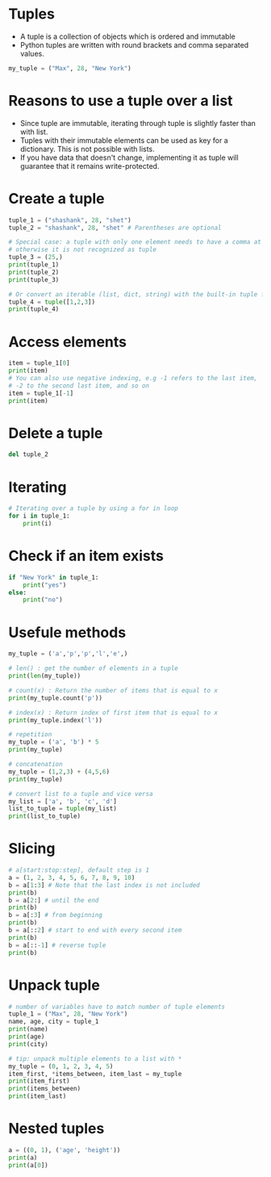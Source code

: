 # Tuples 
- A tuple is a collection of objects which is ordered and immutable
- Python tuples are written with round brackets and comma separated values.
```python
my_tuple = ("Max", 28, "New York")
```
# Reasons to use a tuple over a list
- Since tuple are immutable, iterating through tuple is slightly faster than with list.
- Tuples with their immutable elements can be used as key for a dictionary. This is not possible with lists.
- If you have data that doesn't change, implementing it as tuple will guarantee that it remains write-protected.

# Create a tuple
```python
tuple_1 = ("shashank", 28, "shet")
tuple_2 = "shashank", 28, "shet" # Parentheses are optional

# Special case: a tuple with only one element needs to have a comma at the end, 
# otherwise it is not recognized as tuple
tuple_3 = (25,)
print(tuple_1)
print(tuple_2)
print(tuple_3)

# Or convert an iterable (list, dict, string) with the built-in tuple function
tuple_4 = tuple([1,2,3])
print(tuple_4)
```

# Access elements
```python
item = tuple_1[0]
print(item)
# You can also use negative indexing, e.g -1 refers to the last item,
# -2 to the second last item, and so on
item = tuple_1[-1]
print(item)
```
# Delete a tuple
```python
del tuple_2
```

# Iterating
```python
# Iterating over a tuple by using a for in loop
for i in tuple_1:
    print(i)
```
# Check if an item exists
```python
if "New York" in tuple_1:
    print("yes")
else:
    print("no")
```

# Usefule methods
```python
my_tuple = ('a','p','p','l','e',)

# len() : get the number of elements in a tuple
print(len(my_tuple))

# count(x) : Return the number of items that is equal to x
print(my_tuple.count('p'))

# index(x) : Return index of first item that is equal to x
print(my_tuple.index('l'))

# repetition
my_tuple = ('a', 'b') * 5
print(my_tuple)

# concatenation
my_tuple = (1,2,3) + (4,5,6)
print(my_tuple)

# convert list to a tuple and vice versa
my_list = ['a', 'b', 'c', 'd']
list_to_tuple = tuple(my_list)
print(list_to_tuple)
```

# Slicing
```python
# a[start:stop:step], default step is 1
a = (1, 2, 3, 4, 5, 6, 7, 8, 9, 10)
b = a[1:3] # Note that the last index is not included
print(b)
b = a[2:] # until the end
print(b)
b = a[:3] # from beginning
print(b)
b = a[::2] # start to end with every second item
print(b)
b = a[::-1] # reverse tuple
print(b)
```

# Unpack tuple
```python
# number of variables have to match number of tuple elements
tuple_1 = ("Max", 28, "New York")
name, age, city = tuple_1
print(name)
print(age)
print(city)

# tip: unpack multiple elements to a list with *
my_tuple = (0, 1, 2, 3, 4, 5)
item_first, *items_between, item_last = my_tuple
print(item_first)
print(items_between)
print(item_last)
```
# Nested tuples
```python
a = ((0, 1), ('age', 'height'))
print(a)
print(a[0])
```
